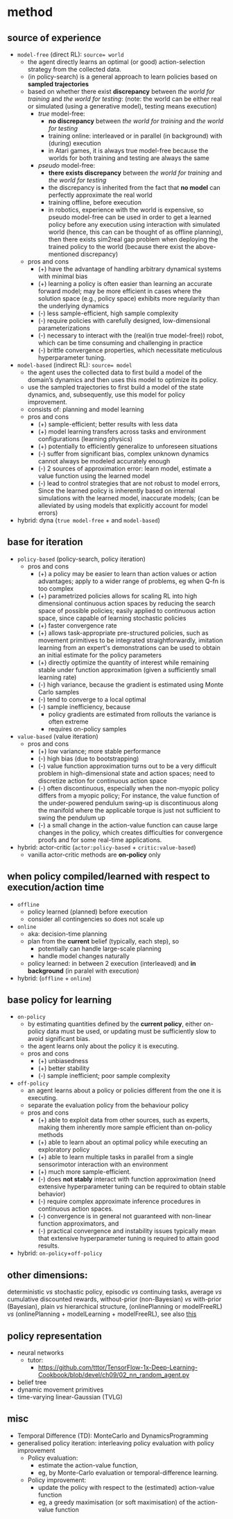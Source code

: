 # method

## source of experience
* `model-free` (direct RL): `source= world`
  * the agent directly learns an optimal (or good) action-selection strategy from the collected data.
  * (in policy-search) is a general approach to learn policies based on **sampled trajectories**
  * based on whether there exist **discrepancy** between _the world for training_ and _the world for testing_:
    (note: 
    the world can be either real or simulated (using a generative model), 
    testing means execution)
    * _true_ model-free:
      * **no discrepancy** between _the world for training_ and _the world for testing_
      * training online: interleaved or in parallel (in background) with (during) execution
      * in Atari games, it is always true model-free
        because the worlds for both training and testing are always the same
    * _pseudo_ model-free:
      * **there exists discrepancy** between _the world for training_ and _the world for testing_
      * the discrepancy is inherited from the fact that **no model** can perfectly approximate the real world
      * training offline, before execution
      * in robotics, experience with the world is expensive, so
        pseudo model-free can be used in order to get a learned policy before any execution
        using interaction with simulated world (hence, this can can be thought of as offline planning), then
        there exists sim2real gap problem when deploying the trained policy to the world
        (because there exist the above-mentioned discrepancy)
  * pros and cons
    * (+) have the advantage of handling arbitrary dynamical systems with minimal bias
    * (+) learning a policy is often easier than learning an accurate forward model;
          may be more efficient in cases where the solution space (e.g., policy space)
          exhibits more regularity than the underlying dynamics
    * (-) less sample-efficient, high sample complexity
    * (-) require policies with carefully designed, low-dimensional parameterizations
    * (-) necessary to interact with the (real(in true model-free)) robot,
          which can be time consuming and challenging in practice
    * (-) brittle convergence properties,
          which necessitate meticulous hyperparameter tuning.
* `model-based` (indirect RL): `source= model`
  * the agent uses the collected data to first build a model of the domain’s dynamics and
    then uses this model to optimize its policy.
  * use the sampled trajectories to first build a model of the state dynamics, and,
    subsequently, use this model for policy improvement.
  * consists of: planning and model learning
  * pros and cons
    * (+) sample-efficient; better results with less data
    * (+) model learning transfers across tasks and environment configurations (learning physics)
    * (+) potentially to efficiently generalize to unforeseen situations
    * (-) suffer from significant bias, complex unknown dynamics cannot always be modeled accurately enough
    * (-) 2 sources of approximation error: learn model, estimate a value function using the learned model
    * (-) lead to control strategies that are not robust to model errors,
          Since the learned policy is inherently based on internal simulations with the learned model, inaccurate models;
          (can be alleviated by using models that explicitly account for model errors)
* hybrid: dyna (`true model-free` + and `model-based`)

## base for iteration
* `policy-based` (policy-search, policy iteration)
  * pros and cons
    * (+) a policy may be easier to learn than action values or action advantages;
          apply to a wider range of problems, eg when Q-fn is too complex
    * (+) parametrized policies allows for scaling RL into
          high dimensional continuous action spaces by reducing the search space of possible policies;
          easily applied to continuous action space, since capable of learning stochastic policies
    * (+) faster convergence rate
    * (+) allows task-appropriate pre-structured policies, such as
          movement primitives to be integrated straightforwardly,
          imitation learning from an expert's demonstrations can be used to
          obtain an initial estimate for the policy parameters
    * (+) directly optimize the quantity of interest while remaining stable under function approximation
          (given a sufficiently small learning rate)
    * (-) high variance, because the gradient is estimated using Monte Carlo samples
    * (-) tend to converge to a local optimal
    * (-) sample inefficiency, because
      * policy gradients are estimated from rollouts the variance is often extreme
      * requires on-policy samples
* `value-based` (value iteration)
  * pros and cons
    * (+) low variance; more stable performance
    * (-) high bias (due to bootstrapping)
    * (-) value function approximation turns out to be a very difficult problem
          in high-dimensional state and action spaces;
          need to discretize action for continuous action space
    * (-) often discontinuous, especially when the non-myopic policy differs
          from a myopic policy; For instance, the value function of the under-powered pendulum swing-up is
          discontinuous along the manifold where the applicable torque is
          just not sufficient to swing the pendulum up
    * (-)  a small change in the action-value function can cause large changes
          in the policy, which creates difficulties for convergence proofs and
          for some real-time applications.
* hybrid: actor-critic (`actor:policy-based` + `critic:value-based`)
  * vanilla actor-critic methods are **on-policy** only

## when policy compiled/learned with respect to execution/action time
* `offline`
  * policy learned (planned) before execution
  * consider all contingencies so does not scale up
* `online`
  * aka: decision-time planning
  * plan from the **current** belief (typically, each step), so
    * potentially can handle large-scale planning
    * handle model changes naturally
  * policy learned:
    in between 2 execution (interleaved) and **in background** (in paralel with execution)
* hybrid: (`offline` + `online`)

## base policy for learning
* `on-policy`
  * by estimating quantities defined by the **current policy**, either
    on-policy data must be used, or updating must be sufficiently slow to avoid significant bias.
  * the agent learns only about the policy it is executing.
  * pros and cons
    * (+) unbiasedness
    * (+) better stability
    * (-) sample inefficient; poor sample complexity
* `off-policy`
  * an agent learns about a policy or policies different from the one it is executing.
  * separate the evaluation policy from the behaviour policy
  * pros and cons
    * (+) able to exploit data from other sources, such as experts,
          making them inherently more sample efficient than on-policy methods
    * (+) able to learn about an optimal policy while executing an exploratory policy
    * (+) able to learn multiple tasks in parallel from
          a single sensorimotor interaction with an environment
    * (+) much more sample-efficient. 
    * (-) does **not stably** interact with function approximation
          (need extensive hyperparameter tuning can be required to obtain stable behavior)
    * (-) require complex approximate inference procedures in continuous action spaces.
    * (-) convergence is in general not guaranteed with non-linear function approximators, and 
    * (-) practical convergence and instability issues typically mean that 
          extensive hyperparameter tuning is required to attain good results.  
* hybrid: `on-policy`+`off-policy`

## other dimensions:
deterministic _vs_ stochastic policy,
episodic _vs_ continuing tasks,
average _vs_ cumulative discounted rewards,
without-prior (non-Bayesian) _vs_ with-prior (Bayesian),
plain _vs_ hierarchical structure,
(onlinePlanning or modelFreeRL) _vs_ (onlinePlanning + modelLearning + modelFreeRL),
see also [this](https://github.com/tttor/rl-foundation/blob/master/book/rl-intro-sutton2018/part_01_summary.md)

## policy representation
* neural networks
  * tutor:
    * https://github.com/tttor/TensorFlow-1x-Deep-Learning-Cookbook/blob/devel/ch09/02_nn_random_agent.py
* belief tree
* dynamic movement primitives
* time-varying linear-Gaussian (TVLG)

## misc
* Temporal Difference (TD):
  MonteCarlo and DynamicsProgramming
* generalised policy iteration: interleaving policy evaluation with policy improvement
  * Policy evaluation:
    * estimate the action-value function,
    * eg, by Monte-Carlo evaluation or temporal-difference learning.
  * Policy improvement:
    * update the policy with respect to the (estimated) action-value function
    * eg, a greedy maximisation (or soft maximisation) of the action-value function
